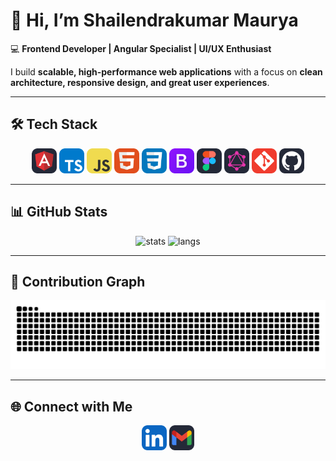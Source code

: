 # 👋 Hi, I’m Shailendrakumar Maurya  

💻 **Frontend Developer | Angular Specialist | UI/UX Enthusiast**  

I build **scalable, high-performance web applications** with a focus on **clean architecture, responsive design, and great user experiences**.  

---

## 🛠️ Tech Stack  

<p align="center">
  <img src="./assets/icons/angular.svg" width="40" height="40"/>
  <img src="./assets/icons/typescript.svg" width="40" height="40"/>
  <img src="./assets/icons/javascript.svg" width="40" height="40"/>
  <img src="./assets/icons/html5.svg" width="40" height="40"/>
  <img src="./assets/icons/css3.svg" width="40" height="40"/>
  <img src="./assets/icons/bootstrap.svg" width="40" height="40"/>
  <img src="./assets/icons/figma.svg" width="40" height="40"/>
  <img src="./assets/icons/graphql.svg" width="40" height="40"/>
  <img src="./assets/icons/git.svg" width="40" height="40"/>
  <img src="./assets/icons/github.svg" width="40" height="40"/>
</p>

---

## 📊 GitHub Stats  

<p align="center">
  <img src="https://github-readme-stats.vercel.app/api?username=shailendrakumarmaurya&show_icons=true&theme=transparent" alt="stats" />
  <img src="https://github-readme-stats.vercel.app/api/top-langs/?username=shailendrakumarmaurya&layout=compact&theme=transparent" alt="langs" />
</p>

---

## 🐍 Contribution Graph  

<p align="center">
  <picture>
    <source media="(prefers-color-scheme: dark)" srcset="https://github.com/shailendrakumarmaurya/shailendrakumarmaurya/blob/output/github-contribution-grid-snake-dark.svg" />
    <source media="(prefers-color-scheme: light)" srcset="https://github.com/shailendrakumarmaurya/shailendrakumarmaurya/blob/output/github-contribution-grid-snake.svg" />
    <img alt="github contribution grid snake animation" src="https://github.com/shailendrakumarmaurya/shailendrakumarmaurya/blob/output/github-contribution-grid-snake.svg" />
  </picture>
</p>

---

## 🌐 Connect with Me  

<p align="center" style="text-decoration:none;">
  <a href="https://www.linkedin.com/in/srmaurya/" style="text-decoration:none;">
    <img src="./assets/icons/linkedin.svg" width="40" height="40"/>
  </a>
  <a href="mailto:mauryshailendra0@example.com" style="text-decoration:none;">
    <img src="./assets/icons/gmail.svg" width="40" height="40"/>
  </a>
</p>
